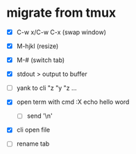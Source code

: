  # migrate from tmux
 - [x] C-w x/C-w C-x (swap window)
 - [x] M-hjkl (resize)
 - [x] M-# (switch tab)

 - [x] stdout > output to buffer
 - [ ] yank to cli "z "y "z ...
 - [x] open term with cmd :X echo hello word
    - [ ] send '\n'
 - [x] cli open file
 - [ ] rename tab
